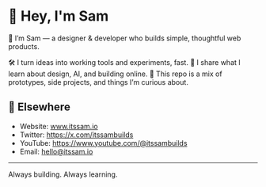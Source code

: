 # 👋 Hey, I'm Sam

👋 I’m Sam — a designer & developer who builds simple, thoughtful web products.

🛠 I turn ideas into working tools and experiments, fast.
🧠 I share what I learn about design, AI, and building online.
📂 This repo is a mix of prototypes, side projects, and things I’m curious about.

## 💬 Elsewhere

- Website: www.itssam.io
- Twitter: https://x.com/itssambuilds
- YouTube: https://www.youtube.com/@itssambuilds
- Email: hello@itssam.io

---

Always building. Always learning.

<!---
Passmore1000/Passmore1000 is a ✨ special ✨ repository because its `README.md` (this file) appears on your GitHub profile.
You can click the Preview link to take a look at your changes.
--->
